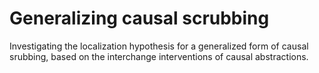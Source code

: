# Generalizing causal scrubbing
 Investigating the localization hypothesis for a generalized form of causal srubbing, based on the interchange interventions of causal abstractions. 
